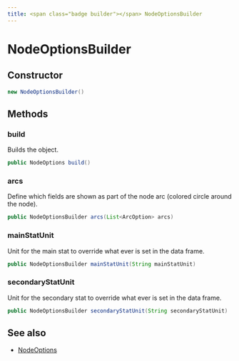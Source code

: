 ```yaml
---
title: <span class="badge builder"></span> NodeOptionsBuilder
---
```

# <span class="badge builder"></span> NodeOptionsBuilder

## Constructor

```java
new NodeOptionsBuilder()
```
## Methods

### <span class="badge object-method"></span> build

Builds the object.

```java
public NodeOptions build()
```

### <span class="badge object-method"></span> arcs

Define which fields are shown as part of the node arc (colored circle around the node).

```java
public NodeOptionsBuilder arcs(List<ArcOption> arcs)
```

### <span class="badge object-method"></span> mainStatUnit

Unit for the main stat to override what ever is set in the data frame.

```java
public NodeOptionsBuilder mainStatUnit(String mainStatUnit)
```

### <span class="badge object-method"></span> secondaryStatUnit

Unit for the secondary stat to override what ever is set in the data frame.

```java
public NodeOptionsBuilder secondaryStatUnit(String secondaryStatUnit)
```

## See also

 * <span class="badge object-type-class"></span> [NodeOptions](./object-NodeOptions.md)

